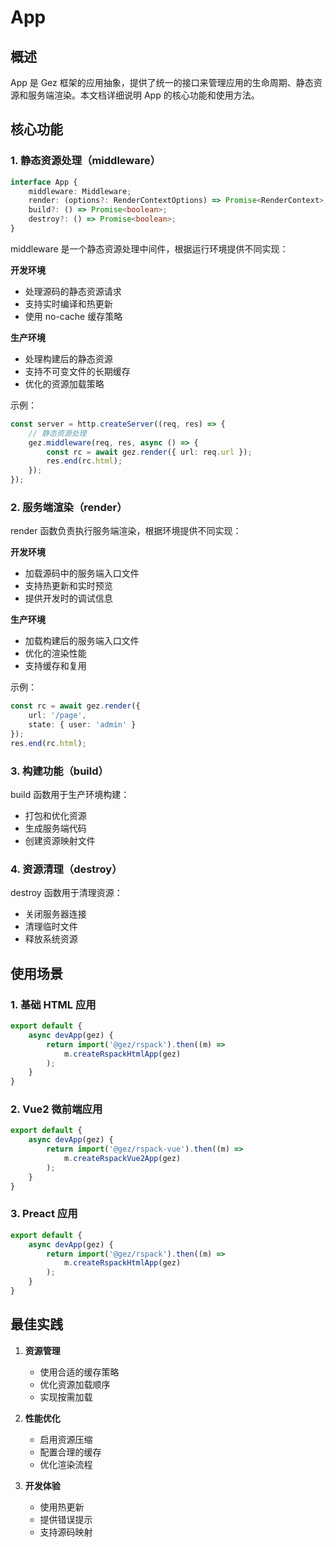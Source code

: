 # App

## 概述

App 是 Gez 框架的应用抽象，提供了统一的接口来管理应用的生命周期、静态资源和服务端渲染。本文档详细说明 App 的核心功能和使用方法。

## 核心功能

### 1. 静态资源处理（middleware）

```typescript
interface App {
    middleware: Middleware;
    render: (options?: RenderContextOptions) => Promise<RenderContext>;
    build?: () => Promise<boolean>;
    destroy?: () => Promise<boolean>;
}
```

middleware 是一个静态资源处理中间件，根据运行环境提供不同实现：

**开发环境**
- 处理源码的静态资源请求
- 支持实时编译和热更新
- 使用 no-cache 缓存策略

**生产环境**
- 处理构建后的静态资源
- 支持不可变文件的长期缓存
- 优化的资源加载策略

示例：
```typescript
const server = http.createServer((req, res) => {
    // 静态资源处理
    gez.middleware(req, res, async () => {
        const rc = await gez.render({ url: req.url });
        res.end(rc.html);
    });
});
```

### 2. 服务端渲染（render）

render 函数负责执行服务端渲染，根据环境提供不同实现：

**开发环境**
- 加载源码中的服务端入口文件
- 支持热更新和实时预览
- 提供开发时的调试信息

**生产环境**
- 加载构建后的服务端入口文件
- 优化的渲染性能
- 支持缓存和复用

示例：
```typescript
const rc = await gez.render({
    url: '/page',
    state: { user: 'admin' }
});
res.end(rc.html);
```

### 3. 构建功能（build）

build 函数用于生产环境构建：
- 打包和优化资源
- 生成服务端代码
- 创建资源映射文件

### 4. 资源清理（destroy）

destroy 函数用于清理资源：
- 关闭服务器连接
- 清理临时文件
- 释放系统资源

## 使用场景

### 1. 基础 HTML 应用

```typescript
export default {
    async devApp(gez) {
        return import('@gez/rspack').then((m) =>
            m.createRspackHtmlApp(gez)
        );
    }
}
```

### 2. Vue2 微前端应用

```typescript
export default {
    async devApp(gez) {
        return import('@gez/rspack-vue').then((m) =>
            m.createRspackVue2App(gez)
        );
    }
}
```

### 3. Preact 应用

```typescript
export default {
    async devApp(gez) {
        return import('@gez/rspack').then((m) =>
            m.createRspackHtmlApp(gez)
        );
    }
}
```

## 最佳实践

1. **资源管理**
   - 使用合适的缓存策略
   - 优化资源加载顺序
   - 实现按需加载

2. **性能优化**
   - 启用资源压缩
   - 配置合理的缓存
   - 优化渲染流程

3. **开发体验**
   - 使用热更新
   - 提供错误提示
   - 支持源码映射
